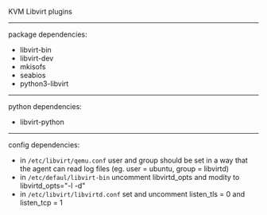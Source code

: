 KVM Libvirt plugins


---
package dependencies:

- libvirt-bin
- libvirt-dev
- mkisofs
- seabios
- python3-libvirt
---

python dependencies:

- libvirt-python

---

config dependencies:

- in `/etc/libvirt/qemu.conf` user and group should be set in a way that the agent can read log files (eg. user = 
ubuntu, group = libvirtd)
- in `/etc/defaul/libvirt-bin` uncomment libvirtd_opts and modity to libvirtd_opts="-l -d"
- in `/etc/libvirt/libvirtd.conf` set and uncomment listen_tls = 0 and listen_tcp = 1